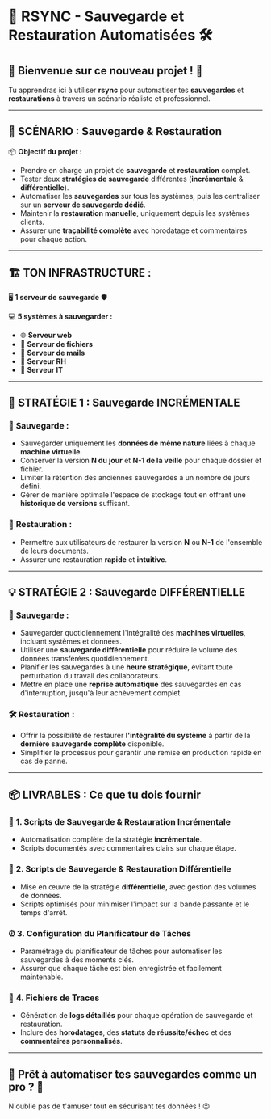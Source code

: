 # 🚀 RSYNC - Sauvegarde et Restauration Automatisées 🛠️

## 🎉 **Bienvenue sur ce nouveau projet !** 🎉

Tu apprendras ici à utiliser **rsync** pour automatiser tes **sauvegardes** et **restaurations** à travers un scénario réaliste et professionnel. 

---

## 🎯 **SCÉNARIO : Sauvegarde & Restauration** 

📦 **Objectif du projet :**
- Prendre en charge un projet de **sauvegarde** et **restauration** complet.
- Tester deux **stratégies de sauvegarde** différentes (**incrémentale** & **différentielle**).
- Automatiser les **sauvegardes** sur tous les systèmes, puis les centraliser sur un **serveur de sauvegarde dédié**.
- Maintenir la **restauration manuelle**, uniquement depuis les systèmes clients.
- Assurer une **traçabilité complète** avec horodatage et commentaires pour chaque action.

---

## 🏗️ **TON INFRASTRUCTURE :**

🖥️ **1 serveur de sauvegarde** 🛡️

💻 **5 systèmes à sauvegarder :**
- 🌐 **Serveur web**
- 📂 **Serveur de fichiers**
- 📧 **Serveur de mails**
- 👥 **Serveur RH**
- 💼 **Serveur IT**

---

## 🧠 **STRATÉGIE 1 : Sauvegarde INCRÉMENTALE** 

### 💾 **Sauvegarde :** 

- Sauvegarder uniquement les **données de même nature** liées à chaque **machine virtuelle**.
- Conserver la version **N du jour** et **N-1 de la veille** pour chaque dossier et fichier.
- Limiter la rétention des anciennes sauvegardes à un nombre de jours défini.
- Gérer de manière optimale l'espace de stockage tout en offrant une **historique de versions** suffisant.

### 🔄 **Restauration :** 

- Permettre aux utilisateurs de restaurer la version **N** ou **N-1** de l'ensemble de leurs documents.
- Assurer une restauration **rapide** et **intuitive**.

---

## 💡 **STRATÉGIE 2 : Sauvegarde DIFFÉRENTIELLE** 

### 💽 **Sauvegarde :** 

- Sauvegarder quotidiennement l'intégralité des **machines virtuelles**, incluant systèmes et données.
- Utiliser une **sauvegarde différentielle** pour réduire le volume des données transférées quotidiennement.
- Planifier les sauvegardes à une **heure stratégique**, évitant toute perturbation du travail des collaborateurs.
- Mettre en place une **reprise automatique** des sauvegardes en cas d'interruption, jusqu'à leur achèvement complet.

### 🛠️ **Restauration :** 

- Offrir la possibilité de restaurer **l'intégralité du système** à partir de la **dernière sauvegarde complète** disponible.
- Simplifier le processus pour garantir une remise en production rapide en cas de panne.

---

## 📦 **LIVRABLES : Ce que tu dois fournir** 

### 📜 **1. Scripts de Sauvegarde & Restauration Incrémentale** 
- Automatisation complète de la stratégie **incrémentale**.
- Scripts documentés avec commentaires clairs sur chaque étape.

### 📑 **2. Scripts de Sauvegarde & Restauration Différentielle** 
- Mise en œuvre de la stratégie **différentielle**, avec gestion des volumes de données.
- Scripts optimisés pour minimiser l'impact sur la bande passante et le temps d'arrêt.

### ⏰ **3. Configuration du Planificateur de Tâches** 
- Paramétrage du planificateur de tâches pour automatiser les sauvegardes à des moments clés.
- Assurer que chaque tâche est bien enregistrée et facilement maintenable.

### 📝 **4. Fichiers de Traces** 
- Génération de **logs détaillés** pour chaque opération de sauvegarde et restauration.
- Inclure des **horodatages**, des **statuts de réussite/échec** et des **commentaires personnalisés**.

---

## 💪 **Prêt à automatiser tes sauvegardes comme un pro ?** 🚀
N'oublie pas de t'amuser tout en sécurisant tes données ! 😉
